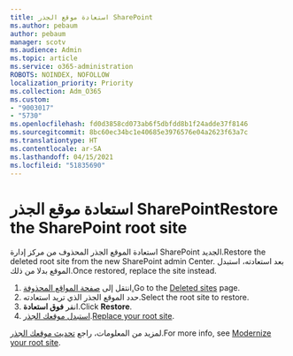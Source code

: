 ```yaml
---
title: استعادة موقع الجذر SharePoint
ms.author: pebaum
author: pebaum
manager: scotv
ms.audience: Admin
ms.topic: article
ms.service: o365-administration
ROBOTS: NOINDEX, NOFOLLOW
localization_priority: Priority
ms.collection: Adm_O365
ms.custom:
- "9003017"
- "5730"
ms.openlocfilehash: fd0d3858cd073ab6f5dbfdd8b1f24adde37f8146
ms.sourcegitcommit: 8bc60ec34bc1e40685e3976576e04a2623f63a7c
ms.translationtype: HT
ms.contentlocale: ar-SA
ms.lasthandoff: 04/15/2021
ms.locfileid: "51835690"
---
```

# <a name="restore-the-sharepoint-root-site"></a><span data-ttu-id="9c890-102">استعادة موقع الجذر SharePoint</span><span class="sxs-lookup"><span data-stu-id="9c890-102">Restore the SharePoint root site</span></span>

<span data-ttu-id="9c890-103">استعادة الموقع الجذر المحذوف من مركز إدارة SharePoint الجديد.</span><span class="sxs-lookup"><span data-stu-id="9c890-103">Restore the deleted root site from the new SharePoint admin Center.</span></span> <span data-ttu-id="9c890-104">بعد استعادته، استبدل الموقع بدلا من ذلك.</span><span class="sxs-lookup"><span data-stu-id="9c890-104">Once restored, replace the site instead.</span></span>

1. <span data-ttu-id="9c890-105">انتقل إلى [صفحة المواقع المحذوفة.](https://admin.microsoft.com/sharepoint?page=recycleBin&modern=true)</span><span class="sxs-lookup"><span data-stu-id="9c890-105">Go to the [Deleted sites](https://admin.microsoft.com/sharepoint?page=recycleBin&modern=true) page.</span></span> 
2. <span data-ttu-id="9c890-106">حدد الموقع الجذر الذي تريد استعادته.</span><span class="sxs-lookup"><span data-stu-id="9c890-106">Select the root site to restore.</span></span>
3. <span data-ttu-id="9c890-107">انقر **فوق استعادة**.</span><span class="sxs-lookup"><span data-stu-id="9c890-107">Click **Restore**.</span></span>
4. <span data-ttu-id="9c890-108">[استبدل موقعك الجذر](https://docs.microsoft.com/sharepoint/troubleshoot/sites/url-that-resides-under-root-site-collection-is-broken).</span><span class="sxs-lookup"><span data-stu-id="9c890-108">[Replace your root site](https://docs.microsoft.com/sharepoint/troubleshoot/sites/url-that-resides-under-root-site-collection-is-broken).</span></span>

<span data-ttu-id="9c890-109">لمزيد من المعلومات، راجع [تحديث موقعك الجذر](https://docs.microsoft.com/sharepoint/modern-root-site).</span><span class="sxs-lookup"><span data-stu-id="9c890-109">For more info, see [Modernize your root site](https://docs.microsoft.com/sharepoint/modern-root-site).</span></span>
